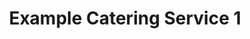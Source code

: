 ---
image: /assets/man-cooking.jpg
title: Example Catering Service 1
summary: This is an example catering service. It is a great service.
email: catering@example.com
phone: 555-555-5555
address: 1234 Catering St, Catering City, NJ 08820
website: https://example.com

rank: 3
---
